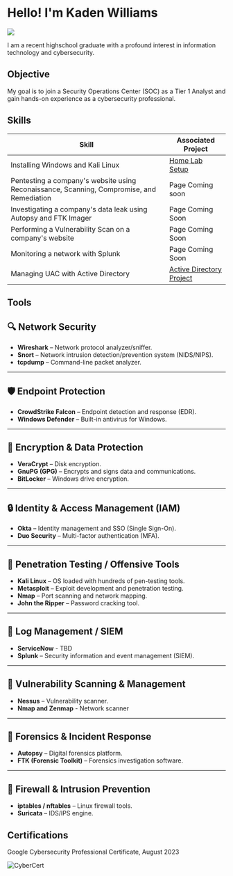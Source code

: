 # Hello! I'm Kaden Williams
<a href="https://www.linkedin.com/in/kaden-williams-850217370/"><img src="https://img.shields.io/badge/-LinkedIn-0072b1?&style=for-the-badge&logo=linkedin&logoColor=white" /></a>

I am a recent highschool graduate with a profound interest in information technology and cybersecurity. 

## Objective

My goal is to join a Security Operations Center (SOC) as a Tier 1 Analyst and gain hands-on experience as a cybersecurity professional.

## Skills

| Skill                                         | Associated Project         |
|-----------------------------------------------|----------------------------|
| Installing Windows and Kali Linux              | <a href="https://github.com/ElectricxYT/Home-Lab-Setup">Home Lab Setup</a>|
| Pentesting a company's website using Reconaissance, Scanning, Compromise, and Remediation| Page Coming soon|
| Investigating a company's data leak using Autopsy and FTK Imager         | Page Coming Soon |
| Performing a Vulnerability Scan on a company's website     | Page Coming Soon |
| Monitoring a network with Splunk                  | Page Coming Soon |
| Managing UAC with Active Directory | <a href="https://github.com/ElectricxYT/Active-Directory">Active Directory Project</a> |

## Tools

## 🔍 Network Security
- **Wireshark** – Network protocol analyzer/sniffer.
- **Snort** – Network intrusion detection/prevention system (NIDS/NIPS).
- **tcpdump** – Command-line packet analyzer.

---

## 🛡️ Endpoint Protection
- **CrowdStrike Falcon** – Endpoint detection and response (EDR).
- **Windows Defender** – Built-in antivirus for Windows.

---

## 🔐 Encryption & Data Protection
- **VeraCrypt** – Disk encryption.
- **GnuPG (GPG)** – Encrypts and signs data and communications.
- **BitLocker** – Windows drive encryption.

---

## 🔒 Identity & Access Management (IAM)
- **Okta** – Identity management and SSO (Single Sign-On).
- **Duo Security** – Multi-factor authentication (MFA).

---

## 🧪 Penetration Testing / Offensive Tools
- **Kali Linux** – OS loaded with hundreds of pen-testing tools.
- **Metasploit** – Exploit development and penetration testing.
- **Nmap** – Port scanning and network mapping.
- **John the Ripper** – Password cracking tool.

---

## 📜 Log Management / SIEM
- **ServiceNow** - TBD
- **Splunk** – Security information and event management (SIEM).

---

## 🧰 Vulnerability Scanning & Management
- **Nessus** – Vulnerability scanner.
- **Nmap and Zenmap** - Network scanner

---

## 🧭 Forensics & Incident Response
- **Autopsy** – Digital forensics platform.
- **FTK (Forensic Toolkit)** – Forensics investigation software.

---

## 🚧 Firewall & Intrusion Prevention
- **iptables / nftables** – Linux firewall tools.
- **Suricata** – IDS/IPS engine.


## Certifications
<div>
Google Cybersecurity Professional Certificate, August 2023
  
![CyberCert](https://github.com/user-attachments/assets/74de02fd-c736-454d-a927-2e6b8b02ac4f)


</div>

